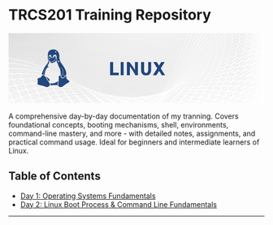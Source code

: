 # TRCS201 Training Repository

![Linux OS Banner](files/banner-linux.png)

A comprehensive day-by-day documentation of my tranning. Covers foundational concepts, booting mechanisms, shell, environments, command-line mastery, and more - with detailed notes, assignments, and practical command usage. Ideal for beginners and intermediate learners of Linux.

## Table of Contents
- [Day 1: Operating Systems Fundamentals](Days/day-1)
- [Day 2: Linux Boot Process & Command Line Fundamentals](Days/day-2)

---
